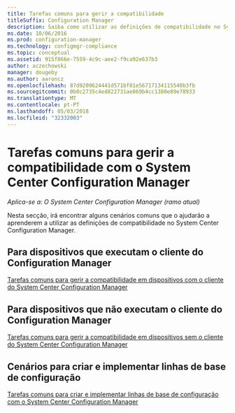```yaml
---
title: Tarefas comuns para gerir a compatibilidade
titleSuffix: Configuration Manager
description: Saiba como utilizar as definições de compatibilidade no System Center Configuration Manager.
ms.date: 10/06/2016
ms.prod: configuration-manager
ms.technology: configmgr-compliance
ms.topic: conceptual
ms.assetid: 915f866e-7559-4c9c-aee2-f9ca92e637b3
author: aczechowski
manager: dougeby
ms.author: aaroncz
ms.openlocfilehash: 87d9209624441d571bf01e56717134115540b3fb
ms.sourcegitcommit: 0b0c2735c4ed822731ae069b4cc1380e89e78933
ms.translationtype: MT
ms.contentlocale: pt-PT
ms.lasthandoff: 05/03/2018
ms.locfileid: "32332003"
---
```

# <a name="common-tasks-for-managing-compliance-with-system-center-configuration-manager"></a>Tarefas comuns para gerir a compatibilidade com o System Center Configuration Manager

*Aplica-se a: O System Center Configuration Manager (ramo atual)*

Nesta secção, irá encontrar alguns cenários comuns que o ajudarão a aprenderem a utilizar as definições de compatibilidade no System Center Configuration Manager.  

## <a name="for-devices-that-run-the-configuration-manager-client"></a>Para dispositivos que executam o cliente do Configuration Manager  
 [Tarefas comuns para gerir a compatibilidade em dispositivos com o cliente do System Center Configuration Manager](../../compliance/plan-design/common-tasks-for-managing-compliance-on-devices-with-the-client.md)  

## <a name="for-devices-that-do-not-run-the-configuration-manager-client"></a>Para dispositivos que não executam o cliente do Configuration Manager  
 [Tarefas comuns para gerir a compatibilidade em dispositivos sem o cliente do System Center Configuration Manager](../../compliance/plan-design/common-tasks-for-managing-compliance-on-devices-not-running-the-client.md)  

## <a name="scenarios-for-creating-and-deploying-configuration-baselines"></a>Cenários para criar e implementar linhas de base de configuração  
 [Tarefas comuns para criar e implementar linhas de base de configuração com o System Center Configuration Manager](../../compliance/plan-design/common-tasks-for-creating-and-deploying-configuration-baselines.md)  
